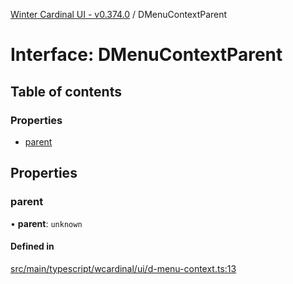 [Winter Cardinal UI - v0.374.0](../index.md) / DMenuContextParent

# Interface: DMenuContextParent

## Table of contents

### Properties

- [parent](DMenuContextParent.md#parent)

## Properties

### parent

• **parent**: `unknown`

#### Defined in

[src/main/typescript/wcardinal/ui/d-menu-context.ts:13](https://github.com/winter-cardinal/winter-cardinal-ui/blob/v0.310.1/src/main/typescript/wcardinal/ui/d-menu-context.ts#L13)
